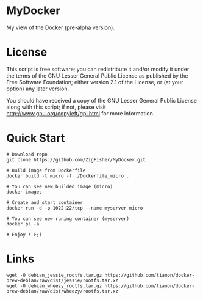 MyDocker
========

My view of the Docker (pre-alpha version).


License
=======

This script is free software; you can redistribute it and/or modify it under the terms of
the GNU Lesser General Public License as published by the Free Software Foundation;
either version 2.1 of the License, or (at your option) any later version.

You should have received a copy of the GNU Lesser General Public License along with this
script; if not, please visit http://www.gnu.org/copyleft/gpl.html for more information.


Quick Start
===========

	# Download repo
	git clone https://github.com/ZigFisher/MyDocker.git

	# Build image from Dockerfile
	docker build -t micro -f ./Dockerfile_micro .

	# You can see new builded image (micro)
	docker images

	# Create and start container
	docker run -d -p 1022:22/tcp --name myserver micro

	# You can see new runing container (myserver)
	docker ps -a

	# Enjoy ! >;)

Links
=====

	wget -O debian_jessie_rootfs.tar.gz https://github.com/tianon/docker-brew-debian/raw/dist/jessie/rootfs.tar.xz
	wget -O debian_wheezy_rootfs.tar.gz https://github.com/tianon/docker-brew-debian/raw/dist/wheezy/rootfs.tar.xz
